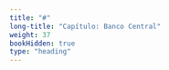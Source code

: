```yaml
---
title: "#"
long-title: "Capítulo: Banco Central"
weight: 37
bookHidden: true
type: "heading"
---
```

